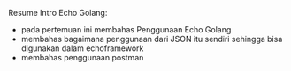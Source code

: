 Resume Intro Echo Golang:
- pada pertemuan ini membahas Penggunaan Echo Golang
- membahas bagaimana penggunaan dari JSON itu sendiri sehingga bisa digunakan dalam echoframework
- membahas penggunaan postman 
